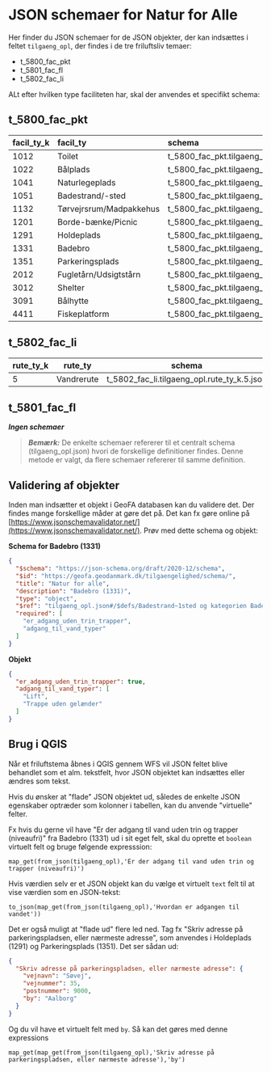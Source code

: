 # JSON schemaer for Natur for Alle

Her finder du JSON schemaer for de JSON objekter, der kan indsættes i feltet `tilgaeng_opl`, der findes i de tre
friluftsliv temaer:

- t_5800_fac_pkt
- t_5801_fac_fl
- t_5802_fac_li

ALt efter hvilken type faciliteten har, skal der anvendes et specifikt schema:

## t_5800_fac_pkt

| facil_ty_k | facil_ty                | schema                                           |
|:-----------|:------------------------|:-------------------------------------------------|
| 1012       | Toilet                  | t_5800_fac_pkt.tilgaeng_opl.facil_ty_k.1012.json |
| 1022       | Bålplads                | t_5800_fac_pkt.tilgaeng_opl.facil_ty_k.1022.json |
| 1041       | Naturlegeplads          | t_5800_fac_pkt.tilgaeng_opl.facil_ty_k.1041.json |
| 1051       | Badestrand/-sted        | t_5800_fac_pkt.tilgaeng_opl.facil_ty_k.1051.json |
| 1132       | Tørvejrsrum/Madpakkehus | t_5800_fac_pkt.tilgaeng_opl.facil_ty_k.1132.json |
| 1201       | Borde-bænke/Picnic      | t_5800_fac_pkt.tilgaeng_opl.facil_ty_k.1201.json |
| 1291       | Holdeplads              | t_5800_fac_pkt.tilgaeng_opl.facil_ty_k.1291.json |
| 1331       | Badebro                 | t_5800_fac_pkt.tilgaeng_opl.facil_ty_k.1331.json |
| 1351       | Parkeringsplads         | t_5800_fac_pkt.tilgaeng_opl.facil_ty_k.1351.json |
| 2012       | Fugletårn/Udsigtstårn   | t_5800_fac_pkt.tilgaeng_opl.facil_ty_k.2012.json |
| 3012       | Shelter                 | t_5800_fac_pkt.tilgaeng_opl.facil_ty_k.3012.json |
| 3091       | Bålhytte                | t_5800_fac_pkt.tilgaeng_opl.facil_ty_k.3091.json |
| 4411       | Fiskeplatform           | t_5800_fac_pkt.tilgaeng_opl.facil_ty_k.441.json  |

## t_5802_fac_li

| rute_ty_k | rute_ty    |                   schema                    |
|:----------|------------|:-------------------------------------------:|
| 5         | Vandrerute | t_5802_fac_li.tilgaeng_opl.rute_ty_k.5.json |

## t_5801_fac_fl

**_Ingen schemaer_**

> **_Bemærk:_** De enkelte schemaer refererer til et centralt schema (tilgaeng_opl.json) hvori de forskellige
> definitioner findes.
> Denne metode er valgt, da flere schemaer refererer til samme definition.

## Validering af objekter

Inden man indsætter et objekt i GeoFA databasen kan du validere det. Der findes mange forskellige måder at gøre det på.
Det kan fx gøre online på [https://www.jsonschemavalidator.net/](https://www.jsonschemavalidator.net/). Prøv med dette
schema og objekt:

**Schema for Badebro (1331)**

```json
{
  "$schema": "https://json-schema.org/draft/2020-12/schema",
  "$id": "https://geofa.geodanmark.dk/tilgaengelighed/schema/",
  "title": "Natur for alle",
  "description": "Badebro (1331)",
  "type": "object",
  "$ref": "tilgaeng_opl.json#/$defs/Badestrand~1sted og kategorien Badebro",
  "required": [
    "er_adgang_uden_trin_trapper",
    "adgang_til_vand_typer"
  ]
}
```

**Objekt**

```json
{
  "er_adgang_uden_trin_trapper": true,
  "adgang_til_vand_typer": [
    "Lift",
    "Trappe uden gelænder"
  ]
}
```

## Brug i QGIS

Når et friluftstema åbnes i QGIS gennem WFS vil JSON feltet blive behandlet som et alm. tekstfelt, hvor JSON objektet
kan indsættes eller ændres som tekst.

Hvis du ønsker at "flade" JSON objektet ud, således de enkelte JSON egenskaber optræder som kolonner i tabellen, kan du
anvende "virtuelle" felter.

Fx hvis du gerne vil have "Er der adgang til vand uden trin og trapper (niveaufri)" fra Badebro (1331) ud i sit eget
felt, skal du oprette et `boolean` virtuelt felt
og bruge følgende expresssion:

```text
map_get(from_json(tilgaeng_opl),'Er der adgang til vand uden trin og trapper (niveaufri)')
```

Hvis værdien selv er et JSON objekt kan du vælge et virtuelt `text` felt til at vise værdien som en JSON-tekst:

```text
to_json(map_get(from_json(tilgaeng_opl),'Hvordan er adgangen til vandet'))
```

Det er også muligt at "flade ud" flere led ned. Tag fx "Skriv adresse på parkeringspladsen, eller nærmeste adresse", som
anvendes i Holdeplads (1291) og Parkeringsplads (1351). Det ser sådan ud:

```json
{
  "Skriv adresse på parkeringspladsen, eller nærmeste adresse": {
    "vejnavn": "Søvej",
    "vejnummer": 35,
    "postnummer": 9000,
    "by": "Aalborg"
  }
}
```

Og du vil have et virtuelt felt med `by`. Så kan det gøres med denne expressions

```text
map_get(map_get(from_json(tilgaeng_opl),'Skriv adresse på parkeringspladsen, eller nærmeste adresse'),'by')
```


